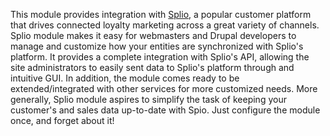 This module provides integration with [Splio](https://www.splio.com), a popular customer platform that drives connected loyalty marketing across a great variety of channels.
Splio module makes it easy for webmasters and Drupal developers to manage and customize how your entities are synchronized with Splio's platform.
It provides a complete integration with Splio's API, allowing the site administrators to easily sent data to Splio's platform through and intuitive GUI.
In addition, the module comes ready to be extended/integrated with other services for more customized needs.
More generally, Splio module aspires to simplify the task of keeping your customer's and sales data up-to-date with Spio. Just configure the module once, and forget about it!
